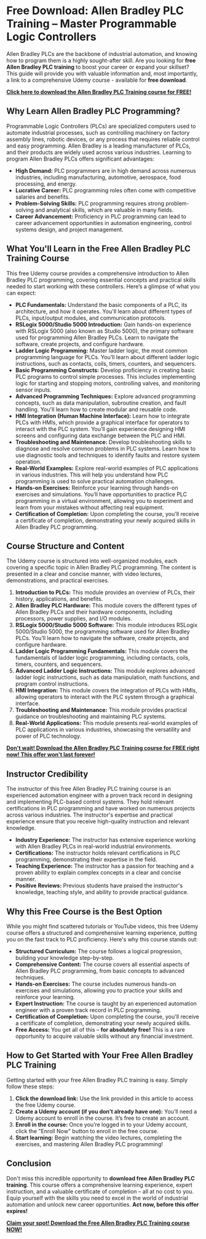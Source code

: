 # Free Download: Allen Bradley PLC Training – Master Programmable Logic Controllers

Allen Bradley PLCs are the backbone of industrial automation, and knowing how to program them is a highly sought-after skill. Are you looking for **free Allen Bradley PLC training** to boost your career or expand your skillset? This guide will provide you with valuable information and, most importantly, a link to a comprehensive Udemy course - available for **free download**.

[**Click here to download the Allen Bradley PLC Training course for FREE!**](https://udemywork.com/free-allen-bradley-plc-training)

## Why Learn Allen Bradley PLC Programming?

Programmable Logic Controllers (PLCs) are specialized computers used to automate industrial processes, such as controlling machinery on factory assembly lines, robotic devices, or any process that requires reliable control and easy programming. Allen Bradley is a leading manufacturer of PLCs, and their products are widely used across various industries. Learning to program Allen Bradley PLCs offers significant advantages:

*   **High Demand:** PLC programmers are in high demand across numerous industries, including manufacturing, automotive, aerospace, food processing, and energy.
*   **Lucrative Career:** PLC programming roles often come with competitive salaries and benefits.
*   **Problem-Solving Skills:** PLC programming requires strong problem-solving and analytical skills, which are valuable in many fields.
*   **Career Advancement:** Proficiency in PLC programming can lead to career advancement opportunities in automation engineering, control systems design, and project management.

## What You'll Learn in the Free Allen Bradley PLC Training Course

This free Udemy course provides a comprehensive introduction to Allen Bradley PLC programming, covering essential concepts and practical skills needed to start working with these controllers. Here’s a glimpse of what you can expect:

*   **PLC Fundamentals:** Understand the basic components of a PLC, its architecture, and how it operates. You'll learn about different types of PLCs, input/output modules, and communication protocols.
*   **RSLogix 5000/Studio 5000 Introduction:** Gain hands-on experience with RSLogix 5000 (also known as Studio 5000), the primary software used for programming Allen Bradley PLCs. Learn to navigate the software, create projects, and configure hardware.
*   **Ladder Logic Programming:** Master ladder logic, the most common programming language for PLCs. You’ll learn about different ladder logic instructions, such as contacts, coils, timers, counters, and sequencers.
*   **Basic Programming Constructs:** Develop proficiency in creating basic PLC programs to control simple processes. This includes implementing logic for starting and stopping motors, controlling valves, and monitoring sensor inputs.
*   **Advanced Programming Techniques:** Explore advanced programming concepts, such as data manipulation, subroutine creation, and fault handling. You'll learn how to create modular and reusable code.
*   **HMI Integration (Human Machine Interface):** Learn how to integrate PLCs with HMIs, which provide a graphical interface for operators to interact with the PLC system. You’ll gain experience designing HMI screens and configuring data exchange between the PLC and HMI.
*   **Troubleshooting and Maintenance:** Develop troubleshooting skills to diagnose and resolve common problems in PLC systems. Learn how to use diagnostic tools and techniques to identify faults and restore system operation.
*   **Real-World Examples:** Explore real-world examples of PLC applications in various industries. This will help you understand how PLC programming is used to solve practical automation challenges.
*   **Hands-on Exercises:** Reinforce your learning through hands-on exercises and simulations. You’ll have opportunities to practice PLC programming in a virtual environment, allowing you to experiment and learn from your mistakes without affecting real equipment.
*   **Certification of Completion:** Upon completing the course, you'll receive a certificate of completion, demonstrating your newly acquired skills in Allen Bradley PLC programming.

## Course Structure and Content

The Udemy course is structured into well-organized modules, each covering a specific topic in Allen Bradley PLC programming. The content is presented in a clear and concise manner, with video lectures, demonstrations, and practical exercises.

1.  **Introduction to PLCs:** This module provides an overview of PLCs, their history, applications, and benefits.
2.  **Allen Bradley PLC Hardware:** This module covers the different types of Allen Bradley PLCs and their hardware components, including processors, power supplies, and I/O modules.
3.  **RSLogix 5000/Studio 5000 Software:** This module introduces RSLogix 5000/Studio 5000, the programming software used for Allen Bradley PLCs. You’ll learn how to navigate the software, create projects, and configure hardware.
4.  **Ladder Logic Programming Fundamentals:** This module covers the fundamentals of ladder logic programming, including contacts, coils, timers, counters, and sequencers.
5.  **Advanced Ladder Logic Instructions:** This module explores advanced ladder logic instructions, such as data manipulation, math functions, and program control instructions.
6.  **HMI Integration:** This module covers the integration of PLCs with HMIs, allowing operators to interact with the PLC system through a graphical interface.
7.  **Troubleshooting and Maintenance:** This module provides practical guidance on troubleshooting and maintaining PLC systems.
8.  **Real-World Applications:** This module presents real-world examples of PLC applications in various industries, showcasing the versatility and power of PLC technology.

[**Don't wait! Download the Allen Bradley PLC Training course for FREE right now! This offer won't last forever!**](https://udemywork.com/free-allen-bradley-plc-training)

## Instructor Credibility

The instructor of this free Allen Bradley PLC training course is an experienced automation engineer with a proven track record in designing and implementing PLC-based control systems. They hold relevant certifications in PLC programming and have worked on numerous projects across various industries. The instructor's expertise and practical experience ensure that you receive high-quality instruction and relevant knowledge.

*   **Industry Experience:** The instructor has extensive experience working with Allen Bradley PLCs in real-world industrial environments.
*   **Certifications:** The instructor holds relevant certifications in PLC programming, demonstrating their expertise in the field.
*   **Teaching Experience:** The instructor has a passion for teaching and a proven ability to explain complex concepts in a clear and concise manner.
*   **Positive Reviews:** Previous students have praised the instructor's knowledge, teaching style, and ability to provide practical guidance.

## Why this Free Course is the Best Option

While you might find scattered tutorials or YouTube videos, this free Udemy course offers a structured and comprehensive learning experience, putting you on the fast track to PLC proficiency. Here's why this course stands out:

*   **Structured Curriculum:** The course follows a logical progression, building your knowledge step-by-step.
*   **Comprehensive Content:** The course covers all essential aspects of Allen Bradley PLC programming, from basic concepts to advanced techniques.
*   **Hands-on Exercises:** The course includes numerous hands-on exercises and simulations, allowing you to practice your skills and reinforce your learning.
*   **Expert Instruction:** The course is taught by an experienced automation engineer with a proven track record in PLC programming.
*   **Certification of Completion:** Upon completing the course, you'll receive a certificate of completion, demonstrating your newly acquired skills.
*   **Free Access:** You get all of this – **for absolutely free!** This is a rare opportunity to acquire valuable skills without any financial investment.

## How to Get Started with Your Free Allen Bradley PLC Training

Getting started with your free Allen Bradley PLC training is easy. Simply follow these steps:

1.  **Click the download link:** Use the link provided in this article to access the free Udemy course.
2.  **Create a Udemy account (if you don’t already have one):** You’ll need a Udemy account to enroll in the course. It’s free to create an account.
3.  **Enroll in the course:** Once you’re logged in to your Udemy account, click the "Enroll Now" button to enroll in the free course.
4.  **Start learning:** Begin watching the video lectures, completing the exercises, and mastering Allen Bradley PLC programming!

## Conclusion

Don't miss this incredible opportunity to **download free Allen Bradley PLC training**. This course offers a comprehensive learning experience, expert instruction, and a valuable certificate of completion – all at no cost to you. Equip yourself with the skills you need to excel in the world of industrial automation and unlock new career opportunities. **Act now, before this offer expires!**

[**Claim your spot! Download the Free Allen Bradley PLC Training course NOW!**](https://udemywork.com/free-allen-bradley-plc-training)
